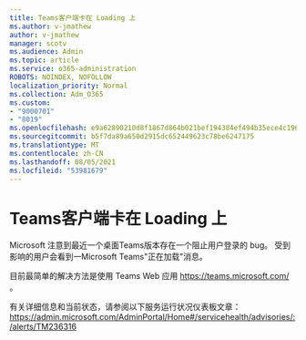 ```yaml
---
title: Teams客户端卡在 Loading 上
ms.author: v-jmathew
author: v-jmathew
manager: scotv
ms.audience: Admin
ms.topic: article
ms.service: o365-administration
ROBOTS: NOINDEX, NOFOLLOW
localization_priority: Normal
ms.collection: Adm_O365
ms.custom:
- "9000701"
- "8019"
ms.openlocfilehash: e9a62890210d8f1867d864b021bef194384ef494b35ece4c1962e4f33ac53272
ms.sourcegitcommit: b5f7da89a650d2915dc652449623c78be6247175
ms.translationtype: MT
ms.contentlocale: zh-CN
ms.lasthandoff: 08/05/2021
ms.locfileid: "53981679"
---
```

# <a name="teams-client-is-stuck-on-loading"></a>Teams客户端卡在 Loading 上

Microsoft 注意到最近一个桌面Teams版本存在一个阻止用户登录的 bug。 受到影响的用户会看到一Microsoft Teams"正在加载"消息。

目前最简单的解决方法是使用 Teams Web 应用 <https://teams.microsoft.com/> 。

有关详细信息和当前状态，请参阅以下服务运行状况仪表板文章： <https://admin.microsoft.com/AdminPortal/Home#/servicehealth/advisories/:/alerts/TM236316>
